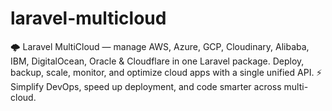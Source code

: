 # laravel-multicloud
🌩️ Laravel MultiCloud — manage AWS, Azure, GCP, Cloudinary, Alibaba, IBM, DigitalOcean, Oracle &amp; Cloudflare in one Laravel package. Deploy, backup, scale, monitor, and optimize cloud apps with a single unified API. ⚡ Simplify DevOps, speed up deployment, and code smarter across multi-cloud.
